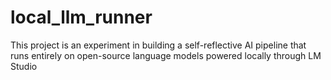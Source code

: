 # local_llm_runner
This project is an experiment in building a self-reflective AI pipeline that runs entirely on open-source language models powered locally through LM Studio
